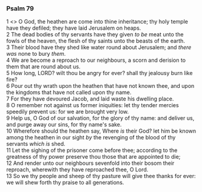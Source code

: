 ### Psalm 79

1 <<A Psalm of Asaph.>> O God, the heathen are come into thine inheritance; thy holy temple have they defiled; they have laid Jerusalem on heaps.  
2 The dead bodies of thy servants have they given *to be* meat unto the fowls of the heaven, the flesh of thy saints unto the beasts of the earth.  
3 Their blood have they shed like water round about Jerusalem; and *there was* none to bury *them*.  
4 We are become a reproach to our neighbours, a scorn and derision to them that are round about us.  
5 How long, LORD? wilt thou be angry for ever? shall thy jealousy burn like fire?  
6 Pour out thy wrath upon the heathen that have not known thee, and upon the kingdoms that have not called upon thy name.  
7 For they have devoured Jacob, and laid waste his dwelling place.  
8 O remember not against us former iniquities: let thy tender mercies speedily prevent us: for we are brought very low.  
9 Help us, O God of our salvation, for the glory of thy name: and deliver us, and purge away our sins, for thy name's sake.  
10 Wherefore should the heathen say, Where *is* their God? let him be known among the heathen in our sight *by* the revenging of the blood of thy servants *which is* shed.  
11 Let the sighing of the prisoner come before thee; according to the greatness of thy power preserve thou those that are appointed to die;  
12 And render unto our neighbours sevenfold into their bosom their reproach, wherewith they have reproached thee, O Lord.  
13 So we thy people and sheep of thy pasture will give thee thanks for ever: we will shew forth thy praise to all generations.  

